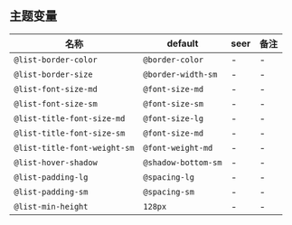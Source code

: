 ## 主题变量

| 名称 | default | seer | 备注 |
| --- | --- | --- | --- |
| `@list-border-color` | `@border-color` | - | - |
| `@list-border-size` | `@border-width-sm` | - | - |
| `@list-font-size-md` | `@font-size-md` | - | - |
| `@list-font-size-sm` | `@font-size-sm` | - | - |
| `@list-title-font-size-md` | `@font-size-lg` | - | - |
| `@list-title-font-size-sm` | `@font-size-md` | - | - |
| `@list-title-font-weight-sm` | `@font-weight-md` | - | - |
| `@list-hover-shadow` | `@shadow-bottom-sm` | - | - |
| `@list-padding-lg` | `@spacing-lg` | - | - |
| `@list-padding-sm` | `@spacing-sm` | - | - |
| `@list-min-height` | `128px` | - | - |
